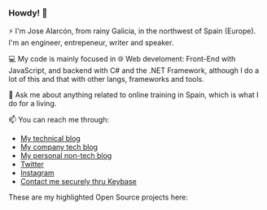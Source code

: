 ### Howdy! 👋

⚡ I'm Jose Alarcón, from rainy Galicia, in the northwest of Spain (Europe). I'm an engineer, entrepeneur, writer and speaker.

💻 My code is mainly focused in 🌐 Web develoment: Front-End with JavaScript, and backend with C# and the .NET Framework, although I do a lot of this and that with other langs, frameworks and tools. 

💬 Ask me about anything related to online training in Spain, which is what I do for a living. 

📫 You can reach me through:

- [My technical blog](https://www.jasoft.org/Blog/)
- [My company tech blog](https://www.campusmvp.es/recursos/)
- [My personal non-tech blog](https://jmalarcon.es/)
- [Twitter](https://twitter.com/jm_alarcon)
- [Instagram](https://www.instagram.com/jalarcon/)
- [Contact me securely thru Keybase](https://keybase.io/jmalarcon)

These are my highlighted Open Source projects here:
